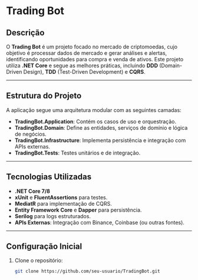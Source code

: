 # Trading Bot

## Descrição

O **Trading Bot** é um projeto focado no mercado de criptomoedas, cujo objetivo é processar dados de mercado e gerar análises e alertas, identificando oportunidades para compra e venda de ativos. Este projeto utiliza **.NET Core** e segue as melhores práticas, incluindo **DDD** (Domain-Driven Design), **TDD** (Test-Driven Development) e **CQRS**.

---

## Estrutura do Projeto

A aplicação segue uma arquitetura modular com as seguintes camadas:

- **TradingBot.Application**: Contém os casos de uso e orquestração.
- **TradingBot.Domain**: Define as entidades, serviços de domínio e lógica de negócios.
- **TradingBot.Infrastructure**: Implementa persistência e integração com APIs externas.
- **TradingBot.Tests**: Testes unitários e de integração.

---

## Tecnologias Utilizadas

- **.NET Core 7/8**
- **xUnit** e **FluentAssertions** para testes.
- **MediatR** para implementação de CQRS.
- **Entity Framework Core** e **Dapper** para persistência.
- **Serilog** para logs estruturados.
- **APIs Externas**: Integração com Binance, Coinbase (ou outras fontes).

---

## Configuração Inicial

1. Clone o repositório:
   ```bash
   git clone https://github.com/seu-usuario/TradingBot.git
~~~~